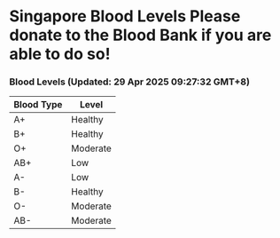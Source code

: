 Singapore Blood Levels
 Please donate to the Blood Bank if you are able to do so!
================================================================================================================================

### Blood Levels (Updated: 29 Apr 2025 09:27:32 GMT+8)
| Blood Type | Level     |
|------------|-----------|
| A+     | Healthy |
| B+     | Healthy |
| O+     | Moderate |
| AB+     | Low |
| A-     | Low |
| B-     | Healthy |
| O-     | Moderate |
| AB-     | Moderate |
